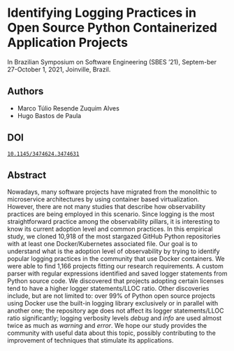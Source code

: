 # Identifying Logging Practices in Open Source Python Containerized Application Projects
In Brazilian Symposium on Software Engineering (SBES ’21), Septem-ber 27-October 1, 2021, Joinville, Brazil.

## Authors
- Marco Túlio Resende Zuquim Alves
- Hugo Bastos de Paula

## DOI
[`10.1145/3474624.3474631`](https://doi.org/10.1145/3474624.3474631)

## Abstract
  Nowadays, many software projects have migrated from the monolithic to microservice architectures by using container based virtualization.
  However, there are not many studies that describe how observability practices are being employed in this scenario.
  Since logging is the most straightforward practice among the observability pillars, it is interesting to know its current adoption level and common practices.
  In this empirical study, we cloned 10,918 of the most stargazed GitHub Python repositories with at least one Docker/Kubernetes associated file.
  Our goal is to understand what is the adoption level of observability by trying to identify popular logging practices in the community that use Docker containers.
  We were able to find 1,166 projects fitting our research requirements.
  A custom parser with regular expressions identified and saved logger statements from Python source code.
  We discovered that projects adopting certain licenses tend to have a higher logger statements/LLOC ratio.
  Other discoveries include, but are not limited to: over 99% of Python open source projects using Docker use the built-in logging library exclusively or in parallel with another one; the repository age does not affect its logger statements/LLOC ratio significantly; logging verbosity levels *debug* and *info* are used almost twice as much as *warning* and *error*.
  We hope our study provides the community with useful data about this topic, possibly contributing to the improvement of techniques that stimulate its applications.